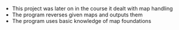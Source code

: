 - This project was later on in the course it dealt with map handling
- The program reverses given maps and outputs them
- The program uses basic knowledge of map foundations
